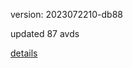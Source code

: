 version: 2023072210-db88

updated 87 avds

[details](https://github.com/0x74f917491bfa7ebfa379/ali_avd_db/blob/master/change_log/2023/07/22/10/db88.txt)